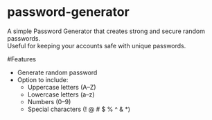 # password-generator

A simple Password Generator that creates strong and secure random passwords.  
Useful for keeping your accounts safe with unique passwords.

#Features
- Generate random password
- Option to include:
  - Uppercase letters (A–Z)
  - Lowercase letters (a–z)
  - Numbers (0–9)
  - Special characters (! @ # $ % ^ & *)
